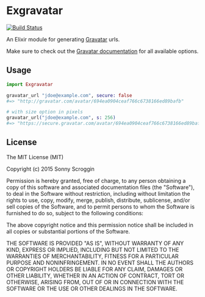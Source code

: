 # Exgravatar

[![Build Status](https://travis-ci.org/scrogson/exgravatar.svg?branch=master)](https://travis-ci.org/scrogson/exgravatar)

An Elixir module for generating [Gravatar](http://gravatar.com) urls.

Make sure to check out the
[Gravatar documentation](https://en.gravatar.com/site/implement/images/) for all
available options.

## Usage

```elixir
import Exgravatar

gravatar_url "jdoe@example.com", secure: false
#=> "http://gravatar.com/avatar/694ea0904ceaf766c6738166ed89bafb"

# with size option in pixels
gravatar_url("jdoe@example.com", s: 256)
#=> "https://secure.gravatar.com/avatar/694ea0904ceaf766c6738166ed89bafb?s=256"
```

## License

The MIT License (MIT)

Copyright (c) 2015 Sonny Scroggin

Permission is hereby granted, free of charge, to any person obtaining a copy
of this software and associated documentation files (the "Software"), to deal
in the Software without restriction, including without limitation the rights
to use, copy, modify, merge, publish, distribute, sublicense, and/or sell
copies of the Software, and to permit persons to whom the Software is
furnished to do so, subject to the following conditions:

The above copyright notice and this permission notice shall be included in all
copies or substantial portions of the Software.

THE SOFTWARE IS PROVIDED "AS IS", WITHOUT WARRANTY OF ANY KIND, EXPRESS OR
IMPLIED, INCLUDING BUT NOT LIMITED TO THE WARRANTIES OF MERCHANTABILITY,
FITNESS FOR A PARTICULAR PURPOSE AND NONINFRINGEMENT. IN NO EVENT SHALL THE
AUTHORS OR COPYRIGHT HOLDERS BE LIABLE FOR ANY CLAIM, DAMAGES OR OTHER
LIABILITY, WHETHER IN AN ACTION OF CONTRACT, TORT OR OTHERWISE, ARISING FROM,
OUT OF OR IN CONNECTION WITH THE SOFTWARE OR THE USE OR OTHER DEALINGS IN THE
SOFTWARE.
